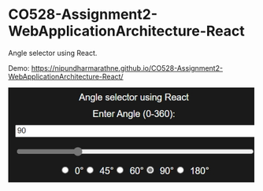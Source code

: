 # CO528-Assignment2-WebApplicationArchitecture-React

Angle selector using React.

Demo: https://nipundharmarathne.github.io/CO528-Assignment2-WebApplicationArchitecture-React/

<img width="500" alt="image" src="https://github.com/NipunDharmarathne/CO528-Assignment2-WebApplicationArchitecture-React/blob/main/angle_selector.jpeg">
